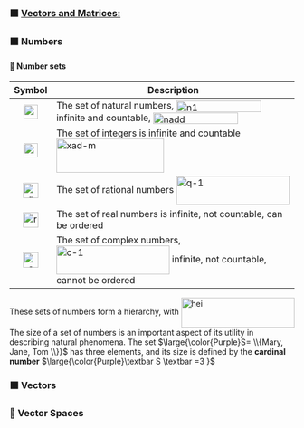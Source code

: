### ⬛ <ins>Vectors and Matrices:</ins>
### ⬛ Numbers
#### 🔲 Number sets

<div align="center">
  
  |Symbol|<div align="center"> Description</div>|
  |:-----:|:----|
  |<img width="25" height="25" alt="n" src="https://github.com/user-attachments/assets/e7753925-9056-4b1b-9a86-8cec18e3d65e" />  |The set of natural numbers, <img width="150"  height="20" align="center" alt="n1" src="https://github.com/user-attachments/assets/374ff870-ce21-4223-a016-dfa29984e179" /> infinite and countable, <img width="150" height="20" alt="nadd" align="center" src="https://github.com/user-attachments/assets/874d3d87-c63d-4dec-9f87-fac6ab72f761" /> |
  |<img width="25" height="25" alt="z" src="https://github.com/user-attachments/assets/6b39e45f-09c1-4d68-9f9e-e5176cfa7dd5" /> | The set of integers  is infinite and countable <img width="190" height="60" align="center" alt="xad-m" src="https://github.com/user-attachments/assets/63988e96-45b6-42e6-b133-484dbbfcfc9b" /> |
  | <img width="27" height="27" alt="q" src="https://github.com/user-attachments/assets/dfc53b07-79ec-405a-8270-a0777ea48131" /> |The set of rational numbers <img width="200" height="51" align="center" alt="q-1" src="https://github.com/user-attachments/assets/8af4732c-4d47-4c85-a5a9-bc7e0d69da4b" /> |
  |<img width="27" height="27" alt="r" src="https://github.com/user-attachments/assets/024155ef-8b67-446c-ac62-f338b5e10b99" /> | The set of real numbers is infinite, not countable, can be ordered|
  | <img width="27" height="27" alt="c" src="https://github.com/user-attachments/assets/7d780614-6c4b-49f4-8bd2-666c663221f3" /> |The set of complex numbers, <img width="200" height="51" align="center" alt="c-1" src="https://github.com/user-attachments/assets/5fc25cd1-a10e-4b69-9dbd-13a624fbdbab" />  infinite, not countable, cannot be ordered|
  
</div>


 These sets of numbers form a hierarchy, with <img width="200" height="53" align="center" alt="hei" src="https://github.com/user-attachments/assets/c0831047-7fed-4866-ab54-a1c4a806dc5c" /> The size of a set of numbers is  an important aspect of its utility in describing natural phenomena. The set $\large{\color{Purple}S= \\{Mary, Jane, Tom \\}}$ has three elements, and its size is defined by the **cardinal number** $\large{\color{Purple}\textbar S \textbar =3 }$
 
### ⬛ Vectors
### 🔲 Vector Spaces
